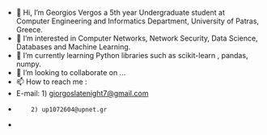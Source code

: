 - 👋 Hi, I’m Georgios Vergos a 5th year Undergraduate student at Computer Engineering and Informatics Department, University of Patras, Greece.
- 👀 I’m interested in  Computer Networks, Network Security, Data Science, Databases and Machine Learning.
- 🌱 I’m currently learning Python libraries such as scikit-learn , pandas, numpy.
- 💞️ I’m looking to collaborate on ...
- 📫 How to reach me :
- E-mail: 1) giorgoslatenight7@gmail.com
-         2) up1072604@upnet.gr
- 

<!---
Vergosss/Vergosss is a ✨ special ✨ repository because its `README.md` (this file) appears on your GitHub profile.
You can click the Preview link to take a look at your changes.
--->
